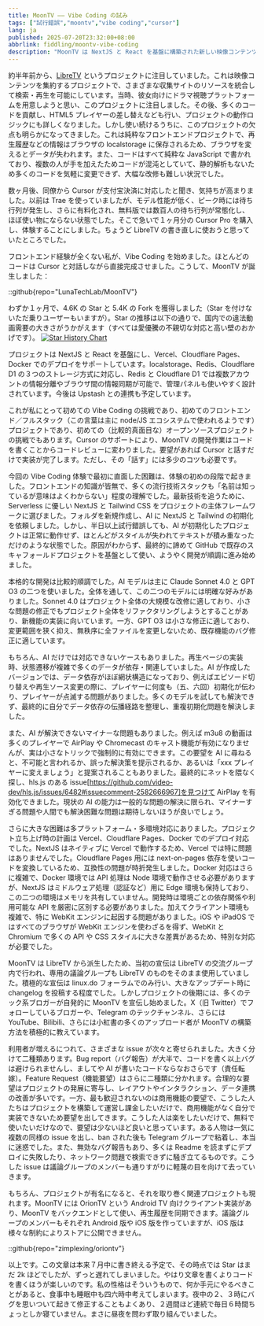 ```yaml
---
title: MoonTV —— Vibe Coding の試み
tags: ["試行錯誤","moontv","vibe coding","cursor"]
lang: ja
published: 2025-07-20T23:32:00+08:00
abbrlink: fiddling/moontv-vibe-coding
description: "MoonTV は NextJS と React を基盤に構築された新しい映像コンテンツ集約プラットフォームで、ユーザーに便利なドラマ視聴体験を提供することを目的としています。LibreTV の改良を目指して始まったプロジェクトで、数ヶ月の開発を経て大きな成功を収め、多くの注目と利用を集めています。Cursor の強力な機能を活用することで、開発プロセスは効率的かつスムーズになりましたが、多プラットフォーム対応や複雑なデータ依存管理などの技術的な課題にも直面しました。ユーザー数が増加するにつれて、MoonTV は徐々に改善され、フィードバックに応じて全体的な体験向上に努めています。"
---
```


約半年前から、[LibreTV](https://github.com/LibreSpark/LibreTV) というプロジェクトに注目していました。これは映像コンテンツを集約するプロジェクトで、さまざまな収集サイトのリソースを統合して検索・再生を可能にしています。当時、彼女向けにドラマ視聴プラットフォームを用意しようと思い、このプロジェクトに注目しました。その後、多くのコードを貢献し、HTML5 プレイヤーの差し替えなども行い、プロジェクトの動作ロジックにも詳しくなりました。しかし使い続けるうちに、このプロジェクトの欠点も明らかになってきました。これは純粋なフロントエンドプロジェクトで、再生履歴などの情報はブラウザの localstorage に保存されるため、ブラウザを変えるとデータが失われます。また、コードはすべて純粋な JavaScript で書かれており、複数の人が手を加えたためコードが混沌としていて、静的解析もないため多くのコードを気軽に変更できず、大幅な改修も難しい状況でした。

数ヶ月後、同僚から Cursor が支付宝決済に対応したと聞き、気持ちが高まりました。以前は Trae を使っていましたが、モデル性能が低く、ピーク時には待ち行列が発生し、さらに有料化され、無料版では数百人の待ち行列が常態化し、ほぼ使い物にならない状態でした。そこで急いで１ヶ月分の Cursor Pro を購入し、体験することにしました。ちょうど LibreTV の書き直しに使おうと思っていたところでした。

フロントエンド経験が全くない私が、Vibe Coding を始めました。ほとんどのコードは Cursor と対話しながら直接完成させました。こうして、MoonTV が誕生しました：

::github{repo="LunaTechLab/MoonTV"}

わずか１ヶ月で、4.6K の Star と 5.4K の Fork を獲得しました（Star を付けないただ乗りユーザーもいますが）。Star の推移は以下の通りで、国内での違法動画需要の大きさがうかがえます（すべては愛優騰の不親切な対応と高い壁のおかげです）。
[![Star History Chart](https://api.star-history.com/svg?repos=LunaTechLab/MoonTV&type=Date)](https://www.star-history.com/#LunaTechLab/MoonTV&Date)

プロジェクトは NextJS と React を基盤にし、Vercel、Cloudflare Pages、Docker でのデプロイをサポートしています。localstorage、Redis、Cloudflare D1 の３つのストレージ方式に対応し、Redis と Cloudflare D1 では複数アカウントの情報分離やブラウザ間の情報同期が可能で、管理パネルも使いやすく設計されています。今後は Upstash との連携も予定しています。

これが私にとって初めての Vibe Coding の挑戦であり、初めてのフロントエンド／フルスタック（この言葉は主に node/JS エコシステムで使われるようです）プロジェクトであり、初めての（比較的真面目な）オープンソースプロジェクトの挑戦でもあります。Cursor のサポートにより、MoonTV の開発作業はコードを書くことからコードレビューに変わりました。要望があれば Cursor と話すだけで実装が完了します。ただし、その「話す」には多少のコツも必要です。

今回の Vibe Coding 体験で最初に直面した困難は、体験の初めの段階で起きました。フロントエンドの知識が皆無で、多くの流行技術スタックも「名前は知っているが意味はよくわからない」程度の理解でした。最新技術を追うために、Serverless に優しい NextJS と Tailwind CSS をプロジェクトの主体フレームワークに選びました。フォルダを新規作成し、AI に NextJS と Tailwind の初期化を依頼しました。しかし、半日以上試行錯誤しても、AI が初期化したプロジェクトは正常に動作せず、ほとんどがスタイルが失われてテキストが積み重なっただけのような状態でした。原因がわからず、最終的に諦めて GitHub で既存のスキャフォールドプロジェクトを基盤として使い、ようやく開発が順調に進み始めました。

本格的な開発は比較的順調でした。AI モデルは主に Claude Sonnet 4.0 と GPT O3 の二つを使いました。全体を通して、この二つのモデルには明確な好みがありました。Sonnet 4.0 はプロジェクト全体の大規模な改修に適しており、小さな問題の修正でもプロジェクト全体をリファクタリングしようとすることがあり、新機能の実装に向いています。一方、GPT O3 は小さな修正に適しており、変更範囲を狭く抑え、無秩序に全ファイルを変更しないため、既存機能のバグ修正に適しています。

もちろん、AI だけでは対応できないケースもありました。再生ページの実装時、状態遷移が複雑で多くのデータが依存・関連していました。AI が作成したバージョンでは、データ依存がほぼ網状構造になっており、例えばエピソード切り替えや再生ソース変更の際に、プレイヤーに何度も（五、六回）初期化が伝わり、プレイヤーが点滅する問題がありました。多くのモデルを試しても解決できず、最終的に自分でデータ依存の伝播経路を整理し、重複初期化問題を解決しました。

また、AI が解決できないマイナーな問題もありました。例えば m3u8 の動画は多くのプレイヤーで AirPlay や Chromecast のキャスト機能が有効になりませんが、実は小さなトリックで強制的に有効にできます。この要望を AI に尋ねると、不可能と言われるか、誤った解決策を提示されるか、あるいは「xxx プレイヤーに変えましょう」と提案されることもありました。最終的にネットを隈なく探し、hls.js のある issue[https://github.com/video-dev/hls.js/issues/6482#issuecomment-2582666967]を見つけて AirPlay を有効化できました。現状の AI の能力は一般的な問題の解決に限られ、マイナーすぎる問題や人間でも解決困難な問題は期待しないほうが良いでしょう。

さらに大きな困難は多プラットフォーム・多環境対応にありました。プロジェクト立ち上げ時の計画は Vercel、Cloudflare Pages、Docker でのデプロイ対応でした。NextJS はネイティブに Vercel で動作するため、Vercel では特に問題はありませんでした。Cloudflare Pages 用には next-on-pages 依存を使いコードを変換しているため、互換性の問題が時折発生しました。Docker 対応はさらに複雑で、Docker 環境では API 処理は Node 環境で動作させる必要がありますが、NextJS はミドルウェア処理（認証など）用に Edge 環境も保持しており、この二つの環境はメモリを共有していません。開発時は環境ごとの依存関係や利用可能な API を厳密に区別する必要がありました。加えてクライアント環境も複雑で、特に WebKit エンジンに起因する問題がありました。iOS や iPadOS ではすべてのブラウザが WebKit エンジンを使わざるを得ず、WebKit と Chromium で多くの API や CSS スタイルに大きな差異があるため、特別な対応が必要でした。

MoonTV は LibreTV から派生したため、当初の宣伝は LibreTV の交流グループ内で行われ、専用の議論グループも LibreTV のものをそのまま使用していました。積極的な宣伝は linux.do フォーラムでのみ行い、大きなアップデート時に changelog を投稿する程度でした。しかしプロジェクトの後期には、多くのテック系ブロガーが自発的に MoonTV を宣伝し始めました。X（旧 Twitter）でフォローしているブロガーや、Telegram のテックチャンネル、さらには YouTube、Bilibili、さらには小紅書の多くのアップロード者が MoonTV の構築方法を積極的に教えています。

利用者が増えるにつれて、さまざまな issue が次々と寄せられました。大きく分けて二種類あります。Bug report（バグ報告）が大半で、コードを書く以上バグは避けられませんし、ましてや AI が書いたコードならなおさらです（責任転嫁）。Feature Request（機能要望）はさらに二種類に分かれます。合理的な要望はプロジェクトの発展に寄与し、レイアウトやインタラクション、データ連携の改善が多いです。一方、最も歓迎されないのは商用機能の要望で、こうした人たちはプロジェクトを構築して運営し課金したいだけで、商用機能がなく自分で実装できないため要望を出してきます。こうした人は楽をしたいだけで、無料で使いたいだけなので、要望は少ないほど良いと思っています。ある人物は一気に複数の同様の issue を出し、ban された後も Telegram グループで粘着し、本当に迷惑でした。また、無効なバグ報告もあり、多くは Readme を読まずにデプロイに失敗したり、ネットワーク問題で検索できずに騒ぎ立てるものです。こうした issue は議論グループのメンバーも通りすがりに軽蔑の目を向けて去っていきます。

もちろん、プロジェクトが有名になると、それを取り巻く関連プロジェクトも現れます。MoonTV には OrionTV という Android TV 向けクライアント実装があり、MoonTV をバックエンドとして使い、再生履歴を同期できます。議論グループのメンバーもそれぞれ Android 版や iOS 版を作っていますが、iOS 版は様々な制約によりストアに公開できません。

::github{repo="zimplexing/oriontv"}

以上です。この文章は本来７月中に書き終える予定で、その時点では Star はまだ 2k ほどでしたが、ずっと遅れてしまいました。やはり文章を書くよりコードを書くほうが楽しいのです。私の性格はそういうもので、何か手元にやるべきことがあると、食事中も睡眠中も四六時中考えてしまいます。夜中の２、３時にバグを思いついて起きて修正することもよくあり、２週間ほど連続で毎日６時間ちょっとしか寝ていません。まさに昼夜を問わず取り組んでいました。